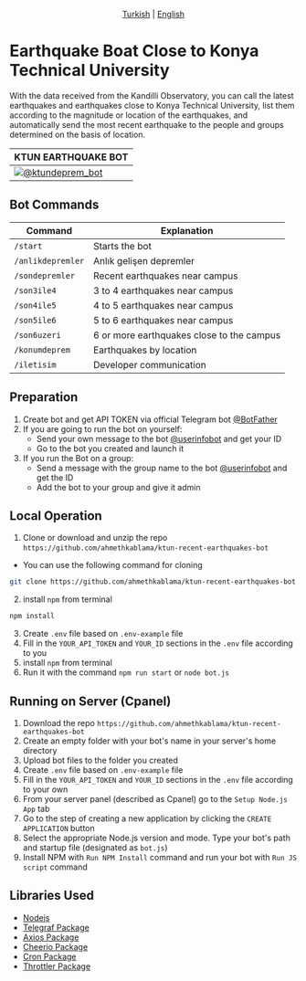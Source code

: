 <p align="center">
  <a href="https://github.com/ahmethkablama/ktun-recent-earthquakes-bot/blob/main/README.tr.md">Turkish</a> |
  <a href="https://github.com/ahmethkablama/ktun-recent-earthquakes-bot/blob/main/README.md">English</a>
</p>

# Earthquake Boat Close to Konya Technical University

With the data received from the Kandilli Observatory, you can call the latest earthquakes and earthquakes close to Konya Technical University, list them according to the magnitude or location of the earthquakes, and automatically send the most recent earthquake to the people and groups determined on the basis of location.

KTUN EARTHQUAKE BOT         | 
----------------------- | 
[![@ktundeprem_bot](https://img.shields.io/badge/%F0%9F%92%AC%20Telegram-%40ktundeprem__bot-red)](https://telegram.me/ktundeprem_bot)                |


## Bot Commands
Command                 | Explanation
----------------------- | ----------------------------------------    
`/start`                | Starts the bot
`/anlikdepremler`       | Anlık gelişen depremler
`/sondepremler`         | Recent earthquakes near campus
`/son3ile4`             | 3 to 4 earthquakes near campus
`/son4ile5`             | 4 to 5 earthquakes near campus
`/son5ile6`             | 5 to 6 earthquakes near campus
`/son6uzeri`            | 6 or more earthquakes close to the campus
`/konumdeprem`          | Earthquakes by location
`/iletisim`             | Developer communication


## Preparation
1. Create bot and get API TOKEN via official Telegram bot [@BotFather](https://telegram.me/BotFather)
2. If you are going to run the bot on yourself:
   * Send your own message to the bot [@userinfobot](https://telegram.me/userinfobot) and get your ID
   * Go to the bot you created and launch it
3. If you run the Bot on a group:
   * Send a message with the group name to the bot [@userinfobot](https://telegram.me/userinfobot) and get the ID
   * Add the bot to your group and give it admin


## Local Operation

1. Clone or download and unzip the repo `https://github.com/ahmethkablama/ktun-recent-earthquakes-bot`
* You can use the following command for cloning
```bash
git clone https://github.com/ahmethkablama/ktun-recent-earthquakes-bot
```
2. install `npm` from terminal
```bash
npm install
```
3. Create `.env` file based on `.env-example` file
4. Fill in the `YOUR_API_TOKEN` and `YOUR_ID` sections in the `.env` file according to you
5. install `npm` from terminal
6. Run it with the command `npm run start` or `node bot.js`

## Running on Server (Cpanel)

1. Download the repo `https://github.com/ahmethkablama/ktun-recent-earthquakes-bot`
2. Create an empty folder with your bot's name in your server's home directory
3. Upload bot files to the folder you created
4. Create `.env` file based on `.env-example` file
5. Fill in the `YOUR_API_TOKEN` and `YOUR_ID` sections in the `.env` file according to your own
6. From your server panel (described as Cpanel) go to the `Setup Node.js App` tab
7. Go to the step of creating a new application by clicking the `CREATE APPLICATION` button
8. Select the appropriate Node.js version and mode. Type your bot's path and startup file (designated as `bot.js`)
9. Install NPM with `Run NPM Install` command and run your bot with `Run JS script` command


## Libraries Used

* [Nodejs](https://nodejs.org/en/)
* [Telegraf Package](https://www.npmjs.com/package/telegraf)
* [Axios Package](https://www.npmjs.com/package/axios)
* [Cheerio Package](https://www.npmjs.com/package/cheerio)
* [Cron Package](https://www.npmjs.com/package/cron)
* [Throttler Package](https://www.npmjs.com/package/telegraf-throttler)
